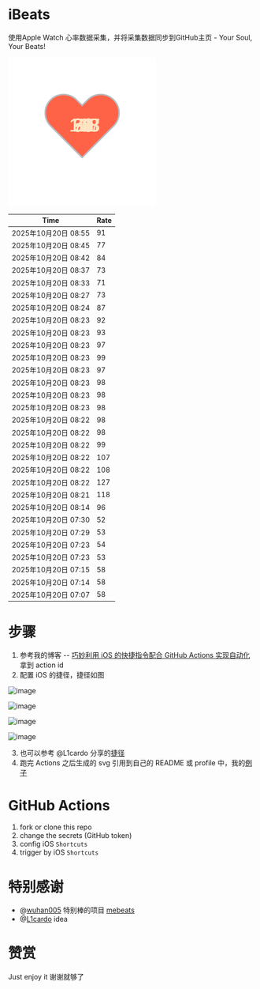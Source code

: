 # iBeats
使用Apple Watch 心率数据采集，并将采集数据同步到GitHub主页 - Your Soul, Your Beats!

![](./files/heart.svg)

<!--START_SECTION:my_heart_rate-->
| Time | Rate | 
 | ---- | ---- | 
| 2025年10月20日 08:55 | 91 |
| 2025年10月20日 08:45 | 77 |
| 2025年10月20日 08:42 | 84 |
| 2025年10月20日 08:37 | 73 |
| 2025年10月20日 08:33 | 71 |
| 2025年10月20日 08:27 | 73 |
| 2025年10月20日 08:24 | 87 |
| 2025年10月20日 08:23 | 92 |
| 2025年10月20日 08:23 | 93 |
| 2025年10月20日 08:23 | 97 |
| 2025年10月20日 08:23 | 99 |
| 2025年10月20日 08:23 | 97 |
| 2025年10月20日 08:23 | 98 |
| 2025年10月20日 08:23 | 98 |
| 2025年10月20日 08:23 | 98 |
| 2025年10月20日 08:22 | 98 |
| 2025年10月20日 08:22 | 98 |
| 2025年10月20日 08:22 | 99 |
| 2025年10月20日 08:22 | 107 |
| 2025年10月20日 08:22 | 108 |
| 2025年10月20日 08:22 | 127 |
| 2025年10月20日 08:21 | 118 |
| 2025年10月20日 08:14 | 96 |
| 2025年10月20日 07:30 | 52 |
| 2025年10月20日 07:29 | 53 |
| 2025年10月20日 07:23 | 54 |
| 2025年10月20日 07:23 | 53 |
| 2025年10月20日 07:15 | 58 |
| 2025年10月20日 07:14 | 58 |
| 2025年10月20日 07:07 | 58 |

<!--END_SECTION:my_heart_rate-->

# 步骤
1. 参考我的博客 -- [巧妙利用 iOS 的快捷指令配合 GitHub Actions 实现自动化](https://github.com/yihong0618/gitblog/issues/198) 拿到 action id
2. 配置 iOS 的捷径，捷径如图

![image](https://user-images.githubusercontent.com/15976103/122154218-0db0b480-ce97-11eb-93bb-5aec07c558dc.png)

![image](https://user-images.githubusercontent.com/15976103/122154236-186b4980-ce97-11eb-8e4b-70551a0391ae.png)

![image](https://user-images.githubusercontent.com/15976103/122154268-2d47dd00-ce97-11eb-902e-3acf292265a9.png)

![image](https://user-images.githubusercontent.com/15976103/122174055-fa144680-ceb4-11eb-9be2-3eb83cd516f7.png)

3. 也可以参考 @L1cardo 分享的[捷径](https://www.icloud.com/shortcuts/6ab6047b459c41ad822ad6b94b1c03d4)
4. 跑完 Actions 之后生成的 svg 引用到自己的 README 或 profile 中，我的[例子](https://github.com/yihong0618) 

# GitHub Actions

1. fork or clone this repo
2. change the secrets (GitHub token)
3. config iOS `Shortcuts` 
4. trigger by iOS `Shortcuts`

# 特别感谢
- @[wuhan005](https://github.com/wuhan005) 特别棒的项目 [mebeats](https://github.com/wuhan005/mebeats)
- @[L1cardo](https://github.com/L1cardo) idea

# 赞赏
Just enjoy it
谢谢就够了
